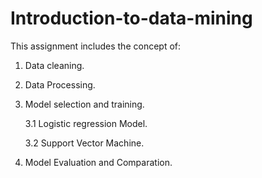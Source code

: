 # Introduction-to-data-mining

This assignment includes the concept of:

1. Data cleaning.
2. Data Processing.
3. Model selection and training.

   3.1 Logistic regression Model.

   3.2 Support Vector Machine.
   
4. Model Evaluation and Comparation.
